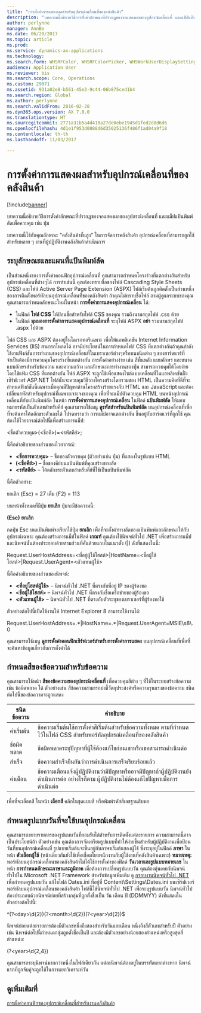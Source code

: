 ```yaml
---
title: "การตั้งค่าการแสดงผลสำหรับอุปกรณ์เคลื่อนที่ของคลังสินค้า"
description: "บทความนี้อธิบายวิธีการตั้งค่าลักษณะที่ปรากฏของจอแสดงผลของอุปกรณ์เคลื่อนที่ และแม็ปแป้นพิมพ์ลัดเพื่อควบคุม เช่น ปุ่ม"
author: perlynne
manager: AnnBe
ms.date: 06/20/2017
ms.topic: article
ms.prod: 
ms.service: dynamics-ax-applications
ms.technology: 
ms.search.form: WHSRFColor, WHSRFColorPicker, WHSWorkUserDisplaySettings
audience: Application User
ms.reviewer: bis
ms.search.scope: Core, Operations
ms.custom: 29071
ms.assetid: 931a02e8-b561-45e3-9c44-06b875ced1b4
ms.search.region: Global
ms.author: perlynne
ms.search.validFrom: 2016-02-28
ms.dyn365.ops.version: AX 7.0.0
ms.translationtype: HT
ms.sourcegitcommit: 2771a31b5a4d418a27de0ebe1945d1fed2d8d6d6
ms.openlocfilehash: 4d1e1f953d0088d6d35025136f486f1ad04a9f18
ms.contentlocale: th-th
ms.lasthandoff: 11/03/2017

---
```


# <a name="warehouse-mobile-device-display-settings"></a>การตั้งค่าการแสดงผลสำหรับอุปกรณ์เคลื่อนที่ของคลังสินค้า

[!include[banner](../includes/banner.md)]


บทความนี้อธิบายวิธีการตั้งค่าลักษณะที่ปรากฏของจอแสดงผลของอุปกรณ์เคลื่อนที่ และแม็ปแป้นพิมพ์ลัดเพื่อควบคุม เช่น ปุ่ม 

บทความนี้ใช้กับคุณลักษณะ "คลังสินค้าขั้นสูง" ในการจัดการคลังสินค้า อุปกรณ์เคลื่อนที่สามารถถูกใช้สำหรับหลาย ๆ งานที่ผู้ปฏิบัติงานคลังสินค้าดำเนินการ

## <a name="specify-styles-and-map-keyboard-shortcuts"></a>ระบุลักษณะและแผนที่แป้นพิมพ์ลัด
เป็นส่วนหนึ่งของการตั้งค่าคอนฟิกอุปกรณ์เคลื่อนที่ คุณสามารถกำหนดโครงร่างที่แตกต่างกันสำหรับอุปกรณ์เคลื่อนที่ต่างๆได้ การทำเช่นนี้ คุณต้องทราบชื่อของไฟล์ Cascading Style Sheets (CSS) และไฟล์ Active Server Page Extension (ASPX) ไฟล์เริ่มต้นถูกติดตั้งเป็นส่วนหนึ่งของการติดตั้งพอร์ทัลบนอุปกรณ์เคลื่อนที่ของคลังสินค้า ถ้าคุณไม่ทราบชื่อไฟล์ ถามผู้ดูแลระบบของคุณ คุณสามารถกำหนดลักษณะใหม่ในหน้า **การตั้งค่าการแสดงอุปกรณ์เคลื่อน** ได้:

-    ในฟิลด์ **ไฟล์ CSS** ให้ป้อนชื่อสำหรับไฟล์ CSS ของคุณ รวมถึงนามสกุลไฟล์ .css ด้วย
-   ในฟิลด์ **มุมมองการตั้งค่าการแสดงอุปกรณ์เคลื่อนที่** ระบุไฟล์ ASPX **อย่า** รวมนามสกุลไฟล์ .aspx ไปด้วย

ไฟล์ CSS และ ASPX ต้องอยู่ในไดเรกทอรีเฉพาะ เพื่อให้แอพลิเคชัน Internet Information Services (IIS) สามารถโหลดได้ อาจมีประโยชน์ในการกำหนดไฟล์ CSS ที่แตกต่างกันถ้าคุณกำลังใช้งานฟังก์ชันการทำงานของอุปกรณ์เคลื่อนที่ในเบราเซอร์ต่างๆหรือบนชนิดต่าง ๆ ของฮาร์ดแวร์ที่จำเป็นต้องมีการควบคุมโครงร่างที่แตกต่างกัน การตั้งค่าอย่างง่าย เช่น สีพื้นหลัง แบบอักษร และขนาดแบบอักษรสำหรับข้อความ และความกว้าง และลักษณะการทำงานของปุ่ม สามารถควบคุมได้โดยง่ายโดยใช้แฟ้ม CSS ที่แตกต่างกัน ไฟล์ ASPX จะถูกใช้เพื่อแสดงไซต์แบบเคลื่อนที่ในแอพลิเคชันฝั่งเซิร์ฟเวอร์ ASP.NET ไฟล์นั้นจะควบคุมวิธีวางโครงสร้างโดยรวมของ HTML เป็นความคิดที่ดีที่จะกำหนดฟังก์ชันนี้เฉพาะเมื่อคุณมีปัญหาด้านโครงสร้างร้ายแรงกับ HTML และ JavaScript และต้องเปลี่ยนรหัสสำหรับอุปกรณ์ที่เฉพาะเจาะจงของคุณ เพื่อที่จะแม็ปตัวควบคุม HTML บนหน้าอุปกรณ์เคลื่อนที่กับแป้นพิมพ์ลัด ในหน้า **การตั้งค่าการแสดงอุปกรณ์เคลื่อน** ในฟิลด์ **แป้นพิมพ์ลัด** ให้มอบหมายรหัสเป็นตัวเลขสำหรับคีย์ คุณสามารถใช้เมนู **ดูรหัสสำหรับแป้นพิมพ์ลัด** บนอุปกรณ์เคลื่อนที่เพื่อที่จะค้นหาโค้ดอักขระตัวเลขได้ โปรดทราบว่า การแม็ปอาจแตกต่างกัน ขึ้นอยู่กับฮาร์ดแวร์ที่ถูกใช้ คุณต้องใช้ไวยากรณ์ต่อไปนี้เพื่อสร้างการแม็ป:

&lt;ชื่อตัวควบคุม&gt;(&lt;ชื่อคี&gt;)=&lt;รหัสคีย์&gt;;

นี่คือคำอธิบายของส่วนของไวยากรณ์:

-   **&lt;ชื่อการควบคุม&gt;** – ชื่อของตัวควบคุม (ตัวอย่างเช่น ปุ่ม) ที่แสดงในรูปแบบ HTML
-   **(&lt;ชื่อคีย์&gt;)** – ชื่อของคีย์บนแป้นพิมพ์ที่คุณสร้างทางลัด
-   **&lt;รหัสคีย์&gt;** – โค้ดอักขระตัวเลขสำหรับคีย์ที่ใช้เป็นแป้นพิมพ์ลัด

นี่คือตัวอย่าง:

ยกเลิก (Esc) = 27 เต็ม (F2) = 113

บนหน้าทั้งหมดที่มีปุ่ม **ยกเลิก** ปุ่มจะมีข้อความนี้:

**(Esc) ยกเลิก**

กดปุ่ม Esc บนแป้นพิมพ์จะเรียกใช้ปุ่ม **ยกเลิก** เพื่อที่จะตั้งค่าทางลัดของแป้นพิมพ์และลักษณะให้กับอุปกรณ์เฉพาะ คุณต้องสร้างการแม็ปในฟิลด์ **เกณฑ์** คุณต้องใช้นิพจน์ทั่วไป .NET เพื่อสร้างการแม็ป และนิพจน์นั้นต้องประกอบด้วยสามส่วนที่คั่นด้วยแถบในแนวตั้ง (|) ดังที่แสดงในนี้:

Request.UserHostAddress=&lt;ที่อยู่ผู้ใช้โฮสต์&gt;|HostName=&lt;ชื่อผู้ใช้โฮสต์&gt;|Request.UserAgent=&lt;ตัวแทนผู้ใช้&gt;

นี่คือคำอธิบายของส่วนของนิพจน์:

-   **&lt;ที่อยู่โฮสต์ผู้ใช้&gt;** – นิพจน์ทั่วไป .NET ที่ตรงกับที่อยู่ IP ของผู้ร้องขอ
-   **&lt;ชื่อผู้ใช้โฮสต์&gt;** – นิพจน์ทั่วไป .NET ที่ตรงกับชื่อเครือข่ายของผู้ร้องขอ
-   **&lt;ตัวแทนผู้ใช้&gt;** – นิพจน์ทั่วไป .NET ที่ตรงกับตัวระบุของเบราเซอร์ที่ผู้ร้องขอใช้

ตัวอย่างต่อไปนี้เปิดใช้งานให้ Internet Explorer 8 สามารถใช้งานได้:

Request.UserHostAddress=.\*|HostName=.\*|Request.UserAgent=MSIE\\s8\\.0

คุณสามารถใช้เมนู **ดูการตั้งค่าคอนฟิกเซิร์ฟเวอร์สำหรับการตั้งค่าการแสดง** บนอุปกรณ์เคลื่อนที่เพื่อที่จะค้นหาข้อมูลเกี่ยวกับการตั้งค่าได้

## <a name="define-text-colors-for-messages"></a>กำหนดสีของข้อความสำหรับข้อความ
คุณสามารถใช้หน้า **สีของข้อความของอุปกรณ์เคลื่อนที่** เพื่อควบคุมสีต่าง ๆ ที่ใช้ในระบบสร้างข้อความ เช่น ข้อผิดพลาด ได้ ตัวอย่างเช่น สีข้อความสามารถบ่งชี้วัตถุประสงค์หรือความรุนแรงของข้อความ ชนิดต่อไปนี้ของข้อความจะถูกแสดง

| ชนิดข้อความ | คำอธิบาย                                                                                                                                                                            |
|--------------|----------------------------------------------------------------------------------------------------------------------------------------------------------------------------------------|
| ค่าเริ่มต้น      | ข้อความเริ่มต้นใช้การตั้งค่าสีเริ่มต้นสำหรับข้อความทั้งหมด ตามที่กำหนดไว้ในไฟล์ CSS สำหรับพอร์ทัลอุปกรณ์เคลื่อนที่ของคลังสินค้า                                                   |
| ข้อผิดพลาด        | ข้อผิดพลาดระบุปัญหาที่ผู้ใช้ต้องแก้ไขก่อนเขาหรือเธอสามารถดำเนินต่อ                                                                                             |
| สำเร็จ      | ข้อความสำเร็จยืนยันว่าการดำเนินการเสร็จเรียบร้อยแล้ว                                                                                                                                |
| คำเตือน      | ข้อความเตือนแจ้งผู้ปฏิบัติงานว่ามีปัญหาหรืออาจมีปัญหาถ้าผู้ปฏิบัติงานยังดำเนินการต่อ อย่างไรก็ตาม ผู้ปฏิบัติงานไม่ต้องแก้ไขปัญหาเพื่อการดำเนินต่อ |

เพื่อที่จะเลือกสี ในหน้า **เลือกสี** คลิกในชุดแบบสี หรือพิมพ์รหัสสีเลขฐานสิบหก

## <a name="define-the-date-format-to-use-on-mobile-devices"></a>กำหนดรูปแบบวันที่จะใช้บนอุปกรณ์เคลื่อน
คุณสามารถขยายรายการของรูปแบบวันที่ยอมรับได้สำหรับการติดตั้งแต่ละรายการ ความสามารถนี้อาจเป็นประโยชน์ถ้า ตัวอย่างเช่น คุณต้องการจัดเตรียมรูปแบบที่ทำให้ง่ายขึ้นสำหรับผู้ปฏิบัติงานเพื่อป้อนวันที่บนอุปกรณ์เคลื่อนที่ รูปแบบเริ่มต้นจะขึ้นอยู่กับภาษาเริ่มต้นของผู้ใช้ ซึ่งระบุอยู่ในฟิลด์ **ภาษา** ในหน้า **ตัวเลือกผู้ใช้** (หน้าเดียวกันยังใช้เพื่อเชื่อมโยงพนักงานกับผู้ใช้งานที่คลังสินค้าเฉพาะ) **หมายเหตุ:** พอร์ทัลบนอุปกรณ์เคลื่อนของคลังสินค้าไม่ได้ใช้การตั้งค่าของฟิลด์ **วันเวลาและรูปแบบหมายเลข** ในหน้า **การกำหนดลักษณะภาษาและภูมิภาค** เมื่อต้องการเปลี่ยนรูปแบบวัน คุณต้องคุ้นเคยกับนิพจน์ทั่วไปใน Microsoft .NET Framework สำหรับข้อมูลเพิ่มเติม ดู [กรอบงานนิพจน์ทั่วไป .NET ](http://go.microsoft.com/fwlink/?LinkId=391260) เพื่อกำหนดรูปแบบวัน แก้ไขไฟล์ Dates.ini ที่อยู่ที่ Content\\Settings\\Dates.ini บนเซิร์ฟเวอร์พอร์ทัลบนอุปกรณ์เคลื่อนของคลังสินค้า ไฟล์นี้ใช้นิพจน์ทั่วไป .NET เพื่อระบุรูปแบบวัน นิพจน์ทั่วไปต้องประกอบด้วยนิพจน์ย่อยที่สร้างกลุ่มที่ถูกตั้งชื่อเป็น วัน เดือน ปี (DDMMYY) ดังที่แสดงในตัวอย่างต่อไปนี้:

^(?&lt;day&gt;\\d{2})(?&lt;month&gt;\\d{2})(?&lt;year&gt;\\d{2})$

นิพจน์ย่อยแต่ละรายการต้องมีตัวเลขหนึ่งถึงสองสำหรับวันและเดือน หนึ่งถึงสี่ตัวเลขสำหรับปี ตัวอย่างเช่น นิพจน์ต่อไปนี้กำหนดกลุ่มถูกตั้งชื่อเป็นปี และต้องมีตัวเลขอย่างน้อยสองตำแหน่งหรือสูงสุดสี่ตำแหน่ง:

(?&lt;year&gt;\\d{2,4})

คุณสามารถระบุนิพจน์มากกว่าหนึ่งในไฟล์เดียวกัน แต่ละนิพจน์ต้องอยู่ในบรรทัดแยกต่างหาก นิพจน์แรกที่ถูกจับคู่จะถูกใช้ในการแยกวิเคราะห์วัน

<a name="see-also"></a>ดูเพิ่มเติมที่
--------

[การตั้งค่าคอนฟิกของอุปกรณ์เคลื่อนที่สำหรับงานคลังสินค้า](configure-mobile-devices-warehouse.md)




